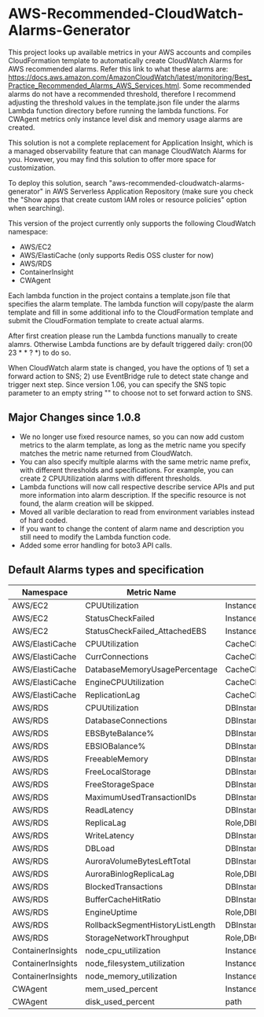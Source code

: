 # AWS-Recommended-CloudWatch-Alarms-Generator

This project looks up available metrics in your AWS accounts and compiles CloudFormation template to automatically create CloudWatch Alarms for AWS recommended alarms. Refer this link to what these alarms are: https://docs.aws.amazon.com/AmazonCloudWatch/latest/monitoring/Best_Practice_Recommended_Alarms_AWS_Services.html. Some recommended alarms do not have a recommended threshold, therefore I recommend adjusting the threshold values in the template.json file under the alarms Lambda function directory before running the lambda functions. For CWAgent metrics only instance level disk and memory usage alarms are created. 

This solution is not a complete replacement for Application Insight, which is a managed observability feature that can manage CloudWatch Alarms for you. However, you may find this solution to offer more space for customization.

To deploy this solution, search "aws-recommended-cloudwatch-alarms-generator" in AWS Serverless Application Repository (make sure you check the "Show apps that create custom IAM roles or resource policies" option when searching).

This version of the project currently only supports the following CloudWatch namespace:
- AWS/EC2
- AWS/ElastiCache (only supports Redis OSS cluster for now)
- AWS/RDS
- ContainerInsight
- CWAgent

Each lambda function in the project contains a template.json file that specifies the alarm template. The lambda function will copy/paste the alarm template and fill in some additional info to the CloudFormation template and submit the CloudFormation template to create actual alarms. 

After first creation please run the Lambda functions manually to create alamrs. Otherwise Lambda functions are by default triggered daily: cron(00 23 * * ? *) to do so. 

When CloudWatch alarm state is changed, you have the options of 1) set a forward action to SNS; 2) use EventBridge rule to detect state change and trigger next step. Since version 1.06, you can specify the SNS topic parameter to an empty string "" to choose not to set forward action to SNS.


## Major Changes since 1.0.8
- We no longer use fixed resource names, so you can now add custom metrics to the alarm template,  as long as the metric name you specify matches the metric name returned from CloudWatch.
- You can also specify multiple alarms with the same metric name prefix, with different thresholds and specifications. For example, you can create 2 CPUUtilization alarms with different thresholds.
- Lambda functions will now call respective describe service APIs and put more information into alarm description. If the specific resource is not found, the alarm creation will be skipped.
- Moved all varible declaration to read from environment variables instead of hard coded.
- If you want to change the content of alarm name and description you still need to modify the Lambda function code.
- Added some error handling for boto3 API calls.

## Default Alarms types and specification
| Namespace         | Metric Name                      | Dimensions                      | Threshold     |
|-------------------|----------------------------------|---------------------------------|---------------|
| AWS/EC2           | CPUUtilization                   | InstanceId                      | 80            |
| AWS/EC2           | StatusCheckFailed                | InstanceId                      | 1             |
| AWS/EC2           | StatusCheckFailed_AttachedEBS    | InstanceId                      | 1             |
| AWS/ElastiCache   | CPUUtilization                   | CacheClusterId,CacheNodeId      | 90            |
| AWS/ElastiCache   | CurrConnections                  | CacheClusterId,CacheNodeId      | 1000          |
| AWS/ElastiCache   | DatabaseMemoryUsagePercentage    | CacheClusterId                  | 80            |
| AWS/ElastiCache   | EngineCPUUtilization             | CacheClusterId                  | 90            |
| AWS/ElastiCache   | ReplicationLag                   | CacheClusterId                  | 1             |
| AWS/RDS           | CPUUtilization                   | DBInstanceIdentifier            | 90            |
| AWS/RDS           | DatabaseConnections              | DBInstanceIdentifier            | 1000          |
| AWS/RDS           | EBSByteBalance%                  | DBInstanceIdentifier            | 10            |
| AWS/RDS           | EBSIOBalance%                    | DBInstanceIdentifier            | 10            |
| AWS/RDS           | FreeableMemory                   | DBInstanceIdentifier            | 1073741824    |
| AWS/RDS           | FreeLocalStorage                 | DBInstanceIdentifier            | 1073741824    |
| AWS/RDS           | FreeStorageSpace                 | DBInstanceIdentifier            | 1073741824    |
| AWS/RDS           | MaximumUsedTransactionIDs        | DBInstanceIdentifier            | 1000000000    |
| AWS/RDS           | ReadLatency                      | DBInstanceIdentifier            | 1             |
| AWS/RDS           | ReplicaLag                       | Role,DBInstanceIdentifier       | 60            |
| AWS/RDS           | WriteLatency                     | DBInstanceIdentifier            | 1             |
| AWS/RDS           | DBLoad                           | DBInstanceIdentifier            | 100           |
| AWS/RDS           | AuroraVolumeBytesLeftTotal       | DBInstanceIdentifier            | 1099511627776 |
| AWS/RDS           | AuroraBinlogReplicaLag           | Role,DBInstanceIdentifier       | -1            |
| AWS/RDS           | BlockedTransactions              | DBInstanceIdentifier            | 0             |
| AWS/RDS           | BufferCacheHitRatio              | DBInstanceIdentifier            | 80            |
| AWS/RDS           | EngineUptime                     | Role,DBInstanceIdentifier       | 0             |
| AWS/RDS           | RollbackSegmentHistoryListLength | DBInstanceIdentifier            | 1000000       |
| AWS/RDS           | StorageNetworkThroughput         | Role,DBClusterIdentifier        | 1073741824    |
| ContainerInsights | node_cpu_utilization             | InstanceId,NodeName,ClusterName | 80            |
| ContainerInsights | node_filesystem_utilization      | InstanceId,NodeName,ClusterName | 80            |
| ContainerInsights | node_memory_utilization          | InstanceId,NodeName,ClusterName | 80            |
| CWAgent           | mem_used_percent                 | InstanceId,ImageId,InstanceType | 90            |
| CWAgent           | disk_used_percent                | path                            | 80            |
